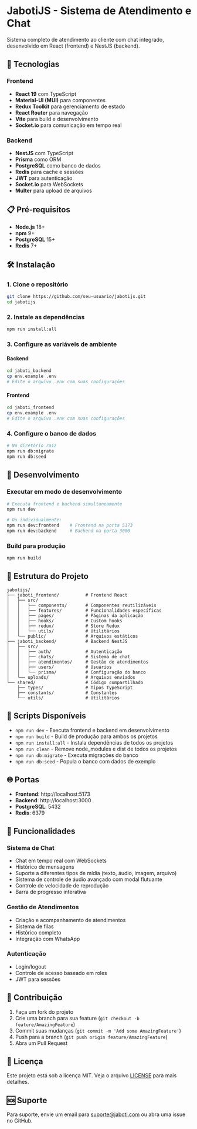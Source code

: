 # JabotiJS - Sistema de Atendimento e Chat

Sistema completo de atendimento ao cliente com chat integrado, desenvolvido em React (frontend) e NestJS (backend).

## 🚀 Tecnologias

### Frontend
- **React 19** com TypeScript
- **Material-UI (MUI)** para componentes
- **Redux Toolkit** para gerenciamento de estado
- **React Router** para navegação
- **Vite** para build e desenvolvimento
- **Socket.io** para comunicação em tempo real

### Backend
- **NestJS** com TypeScript
- **Prisma** como ORM
- **PostgreSQL** como banco de dados
- **Redis** para cache e sessões
- **JWT** para autenticação
- **Socket.io** para WebSockets
- **Multer** para upload de arquivos

## 📋 Pré-requisitos

- **Node.js** 18+ 
- **npm** 9+
- **PostgreSQL** 15+
- **Redis** 7+

## 🛠️ Instalação

### 1. Clone o repositório
```bash
git clone https://github.com/seu-usuario/jabotijs.git
cd jabotijs
```

### 2. Instale as dependências
```bash
npm run install:all
```

### 3. Configure as variáveis de ambiente

#### Backend
```bash
cd jaboti_backend
cp env.example .env
# Edite o arquivo .env com suas configurações
```

#### Frontend
```bash
cd jaboti_frontend
cp env.example .env
# Edite o arquivo .env com suas configurações
```

### 4. Configure o banco de dados
```bash
# No diretório raiz
npm run db:migrate
npm run db:seed
```

## 🚀 Desenvolvimento

### Executar em modo de desenvolvimento
```bash
# Executa frontend e backend simultaneamente
npm run dev

# Ou individualmente:
npm run dev:frontend    # Frontend na porta 5173
npm run dev:backend     # Backend na porta 3000
```

### Build para produção
```bash
npm run build
```

## 📁 Estrutura do Projeto

```
jabotijs/
├── jaboti_frontend/          # Frontend React
│   ├── src/
│   │   ├── components/       # Componentes reutilizáveis
│   │   ├── features/         # Funcionalidades específicas
│   │   ├── pages/            # Páginas da aplicação
│   │   ├── hooks/            # Custom hooks
│   │   ├── redux/            # Store Redux
│   │   └── utils/            # Utilitários
│   └── public/               # Arquivos estáticos
├── jaboti_backend/           # Backend NestJS
│   ├── src/
│   │   ├── auth/             # Autenticação
│   │   ├── chats/            # Sistema de chat
│   │   ├── atendimentos/     # Gestão de atendimentos
│   │   ├── users/            # Usuários
│   │   └── prisma/           # Configuração do banco
│   └── uploads/              # Arquivos enviados
└── shared/                   # Código compartilhado
    ├── types/                # Tipos TypeScript
    ├── constants/            # Constantes
    └── utils/                # Utilitários
```

## 🔧 Scripts Disponíveis

- `npm run dev` - Executa frontend e backend em desenvolvimento
- `npm run build` - Build de produção para ambos os projetos
- `npm run install:all` - Instala dependências de todos os projetos
- `npm run clean` - Remove node_modules e dist de todos os projetos
- `npm run db:migrate` - Executa migrações do banco
- `npm run db:seed` - Popula o banco com dados de exemplo

## 🌐 Portas

- **Frontend**: http://localhost:5173
- **Backend**: http://localhost:3000
- **PostgreSQL**: 5432
- **Redis**: 6379

## 📝 Funcionalidades

### Sistema de Chat
- Chat em tempo real com WebSockets
- Histórico de mensagens
- Suporte a diferentes tipos de mídia (texto, áudio, imagem, arquivo)
- Sistema de controle de áudio avançado com modal flutuante
- Controle de velocidade de reprodução
- Barra de progresso interativa

### Gestão de Atendimentos
- Criação e acompanhamento de atendimentos
- Sistema de filas
- Histórico completo
- Integração com WhatsApp

### Autenticação
- Login/logout
- Controle de acesso baseado em roles
- JWT para sessões

## 🤝 Contribuição

1. Faça um fork do projeto
2. Crie uma branch para sua feature (`git checkout -b feature/AmazingFeature`)
3. Commit suas mudanças (`git commit -m 'Add some AmazingFeature'`)
4. Push para a branch (`git push origin feature/AmazingFeature`)
5. Abra um Pull Request

## 📄 Licença

Este projeto está sob a licença MIT. Veja o arquivo [LICENSE](LICENSE) para mais detalhes.

## 🆘 Suporte

Para suporte, envie um email para suporte@jaboti.com ou abra uma issue no GitHub.

